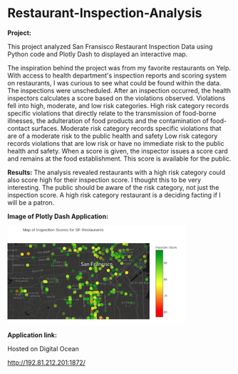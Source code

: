 # Restaurant-Inspection-Analysis
**Project:** 

This project analyzed San Fransisco Restaurant Inspection Data using Python code and Plotly Dash to displayed an interactive map. 

The inspiration behind the project was from my favorite restaurants on Yelp. With access to health department's inspection reports and scoring system on restaurants, I was curious to see what could be found within the data. The inspections were unscheduled. After an inspection occurred, the health inspectors calculates a score based on the violations observed. Violations fell into high, moderate, and low risk categories. High risk category records specific violations that directly relate to the transmission of food-borne illnesses, the adulteration of food products and the contamination of food-contact surfaces. Moderate risk category records specific violations that are of a moderate risk to the public health and safety Low risk category records violations that are low risk or have no immediate risk to the public health and safety. When a score is given, the inspector issues a score card and remains at the food establishment. This score is available for the public.

**Results:**
The analysis revealed restaurants with a high risk category could also score high for their inspection score. I thought this to be very interesting. The public should be aware of the risk category, not just the inspection score. A high risk category restaurant is a deciding facting if I will be a patron.   

**Image of Plotly Dash Application:**

<img src="Restaurant.png" width="400">

**Application link:**

Hosted on Digital Ocean

http://192.81.212.201:1872/

